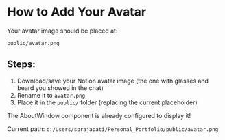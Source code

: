 # How to Add Your Avatar

Your avatar image should be placed at:
```
public/avatar.png
```

## Steps:
1. Download/save your Notion avatar image (the one with glasses and beard you showed in the chat)
2. Rename it to `avatar.png`
3. Place it in the `public/` folder (replacing the current placeholder)

The AboutWindow component is already configured to display it!

Current path: `c:/Users/sprajapati/Personal_Portfolio/public/avatar.png`
